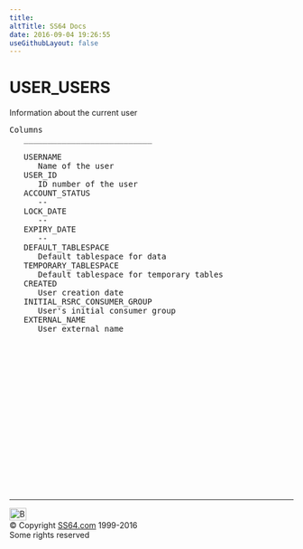 ```yaml
---
title:
altTitle: SS64 Docs
date: 2016-09-04 19:26:55
useGithubLayout: false
---
```

<!-- #BeginLibraryItem "/Library/head_orad.lbi" --><!-- #EndLibraryItem --><h1>USER_USERS </h1><p> Information about the current user </p> 
 
<pre>Columns
   ___________________________
 
   USERNAME
      Name of the user
   USER_ID
      ID number of the user
   ACCOUNT_STATUS
      --
   LOCK_DATE
      --
   EXPIRY_DATE
      --
   DEFAULT_TABLESPACE
      Default tablespace for data
   TEMPORARY_TABLESPACE
      Default tablespace for temporary tables
   CREATED
      User creation date
   INITIAL_RSRC_CONSUMER_GROUP
      User's initial consumer group
   EXTERNAL_NAME
      User external name

</pre><!-- #BeginLibraryItem "/Library/foot_orad.lbi" --><p>
<!-- oracle-footer -->
<ins class="adsbygoogle" style="display:inline-block;width:300px;height:250px" data-ad-client="ca-pub-6140977852749469" data-ad-slot="4275490898"></ins>
<script>
(adsbygoogle = window.adsbygoogle || []).push({});
</script></p>
<hr>
<div id="bl" class="footer"><a href="USER_USERS.html#"><img src="../images/top.png" width="30" height="22" alt="Back to the Top"></a></div>
<div id="br" class="footer, tagline">© Copyright <a href="http://ss64.com/">SS64.com</a> 1999-2016<br>
Some rights reserved</div>
<!-- #EndLibraryItem -->


